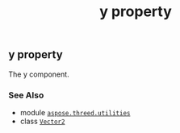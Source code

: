﻿---
title: y property
second_title: Aspose.3D for Python via .NET API References
description: 
type: docs
weight: 120
url: /python-net/aspose.threed.utilities/vector2/y/
is_root: false
---

## y property


The y component.

### See Also
* module [`aspose.threed.utilities`](../../)
* class [`Vector2`](/3d/python-net/aspose.threed.utilities/vector2)
